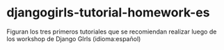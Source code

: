 # djangogirls-tutorial-homework-es
Figuran los tres primeros tutoriales que se recomiendan realizar luego de los workshop de Django GIrls (idioma:español)
